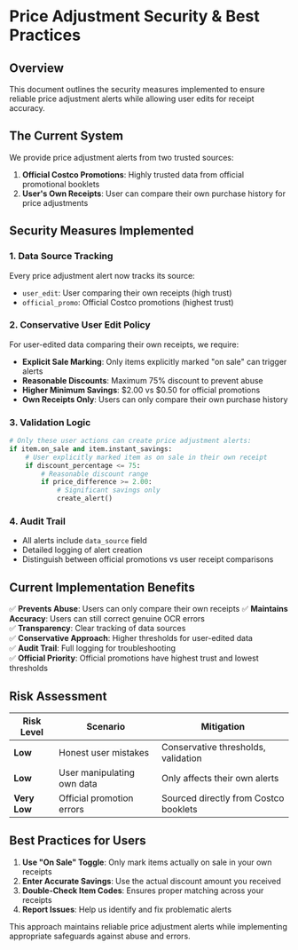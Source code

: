 # Price Adjustment Security & Best Practices

## Overview
This document outlines the security measures implemented to ensure reliable price adjustment alerts while allowing user edits for receipt accuracy.

## The Current System
We provide price adjustment alerts from two trusted sources:
1. **Official Costco Promotions**: Highly trusted data from official promotional booklets
2. **User's Own Receipts**: User can compare their own purchase history for price adjustments

## Security Measures Implemented

### 1. **Data Source Tracking**
Every price adjustment alert now tracks its source:
- `user_edit`: User comparing their own receipts (high trust)
- `official_promo`: Official Costco promotions (highest trust)

### 2. **Conservative User Edit Policy**
For user-edited data comparing their own receipts, we require:
- **Explicit Sale Marking**: Only items explicitly marked "on sale" can trigger alerts
- **Reasonable Discounts**: Maximum 75% discount to prevent abuse
- **Higher Minimum Savings**: $2.00 vs $0.50 for official promotions
- **Own Receipts Only**: Users can only compare their own purchase history

### 3. **Validation Logic**
```python
# Only these user actions can create price adjustment alerts:
if item.on_sale and item.instant_savings:
    # User explicitly marked item as on sale in their own receipt
    if discount_percentage <= 75:
        # Reasonable discount range
        if price_difference >= 2.00:
            # Significant savings only
            create_alert()
```

### 4. **Audit Trail**
- All alerts include `data_source` field
- Detailed logging of alert creation
- Distinguish between official promotions vs user receipt comparisons

## Current Implementation Benefits

✅ **Prevents Abuse**: Users can only compare their own receipts
✅ **Maintains Accuracy**: Users can still correct genuine OCR errors  
✅ **Transparency**: Clear tracking of data sources  
✅ **Conservative Approach**: Higher thresholds for user-edited data  
✅ **Audit Trail**: Full logging for troubleshooting  
✅ **Official Priority**: Official promotions have highest trust and lowest thresholds

## Risk Assessment

| Risk Level | Scenario | Mitigation |
|------------|----------|------------|
| **Low** | Honest user mistakes | Conservative thresholds, validation |
| **Low** | User manipulating own data | Only affects their own alerts |
| **Very Low** | Official promotion errors | Sourced directly from Costco booklets |

## Best Practices for Users

1. **Use "On Sale" Toggle**: Only mark items actually on sale in your own receipts
2. **Enter Accurate Savings**: Use the actual discount amount you received
3. **Double-Check Item Codes**: Ensures proper matching across your receipts
4. **Report Issues**: Help us identify and fix problematic alerts

This approach maintains reliable price adjustment alerts while implementing appropriate safeguards against abuse and errors. 